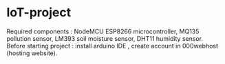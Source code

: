 # IoT-project
Required components : NodeMCU ESP8266 microcontroller, MQ135 pollution sensor, LM393 soil moisture sensor, DHT11 humidity sensor.
Before starting project : install arduino IDE , create account in 000webhost (hosting website).

